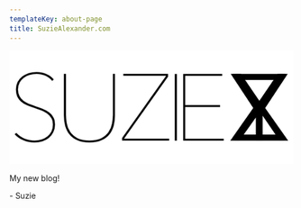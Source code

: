 ```yaml
---
templateKey: about-page
title: SuzieAlexander.com
---
```

![Suzie](/img/xyz-suzie.png)

My new blog!

\- Suzie